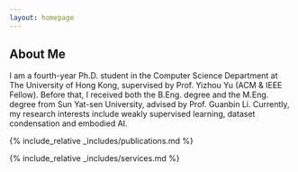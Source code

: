 ```yaml
---
layout: homepage
---
```


## About Me

I am a fourth-year Ph.D. student in the Computer Science Department at The University of Hong Kong, supervised by Prof. Yizhou Yu (ACM & IEEE Fellow). Before that, I received both the B.Eng. degree and the M.Eng. degree from Sun Yat-sen University, advised by Prof. Guanbin Li. Currently, my research interests include weakly supervised learning, dataset condensation and embodied AI.

<!-- ## Research Interests

- **Computer Vision:** image recognition, image generation, video captioning
- **Machine Learning:** meta-learning, incremental learning, transfer learning

## News

- **[Feb. 2020]** Our paper about incremental learning is accepted to CVPR 2020.
- **[Feb. 2020]** We will host the ACM Multimedia Asia 2020 conference in Singapore!
- **[Sept. 2019]** Our paper about few-shot learning is accepted to NeurIPS 2019.
- **[Mar. 2019]** Our paper about few-shot learning is accepted to CVPR 2019. -->

{% include_relative _includes/publications.md %}

{% include_relative _includes/services.md %}
